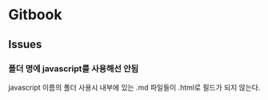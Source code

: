 # Gitbook

## Issues

### 폴더 명에 javascript를 사용해선 안됨

javascript 이름의 폴더 사용시 내부에 있는 .md 파일들이 .html로 필드가 되지 않는다.
